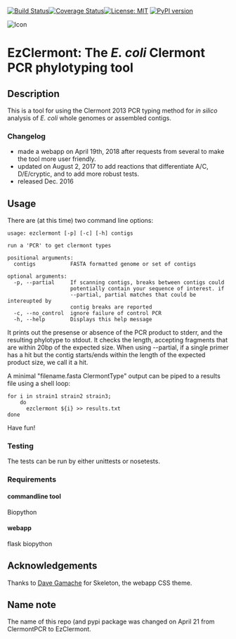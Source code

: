 [![Build Status](https://travis-ci.org/nickp60/clermontpcr.svg?branch=master)](https://travis-ci.org/nickp60/EzClermont.svg?branch=master)[![Coverage Status](https://coveralls.io/repos/github/nickp60/EzClermont/badge.svg?branch=master)](https://coveralls.io/github/nickp60/EzClermont?branch=master)[![License: MIT](https://img.shields.io/badge/License-MIT-yellow.svg)](https://opensource.org/licenses/MIT)
[![PyPI version](https://badge.fury.io/py/clermontpcr.svg)](https://badge.fury.io/py/ezclermont)

![Icon](https://github.com/nickp60/EzClermont/blob/master/icon/clermontPCR-0.png)
# EzClermont: The *E. coli* Clermont PCR phylotyping tool

## Description

This is a tool for using the Clermont 2013 PCR typing method for *in silico* analysis of *E. coli* whole genomes or assembled contigs.

### Changelog
 - made a webapp on April 19th, 2018 after requests from several to make the tool more user friendly.
 - updated on August 2, 2017 to add reactions that differentiate A/C, D/E/cryptic, and to add more robust tests.
 - released Dec. 2016


## Usage
There are (at this time) two command line options:

```
usage: ezclermont [-p] [-c] [-h] contigs

run a 'PCR' to get clermont types

positional arguments:
  contigs           FASTA formatted genome or set of contigs

optional arguments:
  -p, --partial     If scanning contigs, breaks between contigs could
                    potentially contain your sequence of interest. if
                    --partial, partial matches that could be intereupted by
                    contig breaks are reported
  -c, --no_control  ignore failure of control PCR
  -h, --help        Displays this help message
```


It prints out the presense or absence of the PCR product to stderr, and the resulting phylotype to stdout.  It checks the length, accepting fragments that are within 20bp of the expected size.  When using --partial, if a single primer has a hit but the contig starts/ends within the length of the expected product size, we call it a hit.

A minimal "filename.fasta    ClermontType" output can be piped to a results file using a shell loop:

```
for i in strain1 strain2 strain3;
	do
	  ezclermont ${i} >> results.txt
done
```


Have fun!


### Testing
The tests can be run by either unittests or nosetests.

### Requirements
#### commandline tool
Biopython
#### webapp
flask
biopython


## Acknowledgements
Thanks to [Dave Gamache]( https://github.com/dhg/Skeleton) for Skeleton, the webapp CSS theme.

## Name note
The name of this repo (and pypi package was changed on April 21 from ClermontPCR to EzClermont.
